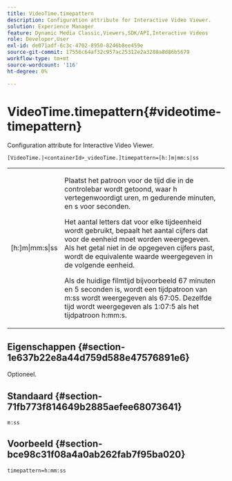 ```yaml
---
title: VideoTime.timepattern
description: Configuration attribute for Interactive Video Viewer.
solution: Experience Manager
feature: Dynamic Media Classic,Viewers,SDK/API,Interactive Videos
role: Developer,User
exl-id: de071adf-6c3c-4702-8950-8246b8ee459e
source-git-commit: 17556c64af32c957ac25312e2a3288a8d86b5679
workflow-type: tm+mt
source-wordcount: '116'
ht-degree: 0%

---
```


# VideoTime.timepattern{#videotime-timepattern}

Configuration attribute for Interactive Video Viewer.

`[VideoTime.|<containerId>_videoTime.]timepattern=[h:]m|mm:s|ss`

<table id="table_441553CD34C94A58A9D7CBF772DEDDB6"> 
 <tbody> 
  <tr> 
   <td colname="col1"> <p> <span class="codeph"> [h:]m|mm:s|ss</span> </p> </td> 
   <td colname="col2"> <p> Plaatst het patroon voor de tijd die in de controlebar wordt getoond, waar <span class="codeph"> h</span> vertegenwoordigt uren, <span class="codeph"> m</span> gedurende minuten, en <span class="codeph"> s</span> voor seconden. </p> <p>Het aantal letters dat voor elke tijdeenheid wordt gebruikt, bepaalt het aantal cijfers dat voor de eenheid moet worden weergegeven. Als het getal niet in de opgegeven cijfers past, wordt de equivalente waarde weergegeven in de volgende eenheid. </p> <p>Als de huidige filmtijd bijvoorbeeld 67 minuten en 5 seconden is, wordt een tijdpatroon van <span class="codeph"> m:ss</span> wordt weergegeven als 67:05. Dezelfde tijd wordt weergegeven als 1:07:5 als het tijdpatroon <span class="codeph"> h:mm:s</span>. </p> </td> 
  </tr> 
 </tbody> 
</table>

## Eigenschappen {#section-1e637b22e8a44d759d588e47576891e6}

Optioneel.

## Standaard {#section-71fb773f814649b2885aefee68073641}

`m:ss`

## Voorbeeld {#section-bce98c31f08a4a0ab262fab7f95ba020}

```
timepattern=h:mm:ss
```
